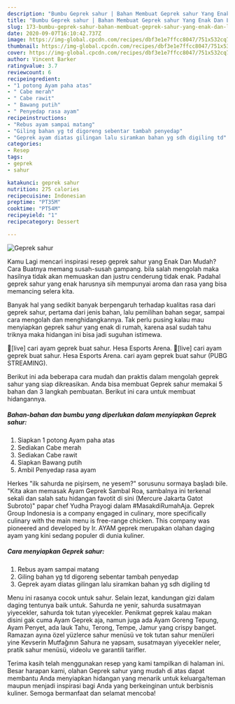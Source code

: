 ```yaml
---
description: "Bumbu Geprek sahur | Bahan Membuat Geprek sahur Yang Enak Dan Lezat"
title: "Bumbu Geprek sahur | Bahan Membuat Geprek sahur Yang Enak Dan Lezat"
slug: 173-bumbu-geprek-sahur-bahan-membuat-geprek-sahur-yang-enak-dan-lezat
date: 2020-09-07T16:10:42.737Z
image: https://img-global.cpcdn.com/recipes/dbf3e1e7ffcc8047/751x532cq70/geprek-sahur-foto-resep-utama.jpg
thumbnail: https://img-global.cpcdn.com/recipes/dbf3e1e7ffcc8047/751x532cq70/geprek-sahur-foto-resep-utama.jpg
cover: https://img-global.cpcdn.com/recipes/dbf3e1e7ffcc8047/751x532cq70/geprek-sahur-foto-resep-utama.jpg
author: Vincent Barker
ratingvalue: 3.7
reviewcount: 6
recipeingredient:
- "1 potong Ayam paha atas"
- " Cabe merah"
- " Cabe rawit"
- " Bawang putih"
- " Penyedap rasa ayam"
recipeinstructions:
- "Rebus ayam sampai matang"
- "Giling bahan yg td digoreng sebentar tambah penyedap"
- "Geprek ayam diatas gilingan lalu siramkan bahan yg sdh digiling td"
categories:
- Resep
tags:
- geprek
- sahur

katakunci: geprek sahur 
nutrition: 275 calories
recipecuisine: Indonesian
preptime: "PT35M"
cooktime: "PT54M"
recipeyield: "1"
recipecategory: Dessert

---
```



![Geprek sahur](https://img-global.cpcdn.com/recipes/dbf3e1e7ffcc8047/751x532cq70/geprek-sahur-foto-resep-utama.jpg)

Kamu Lagi mencari inspirasi resep geprek sahur yang Enak Dan Mudah? Cara Buatnya memang susah-susah gampang. bila salah mengolah maka hasilnya tidak akan memuaskan dan justru cenderung tidak enak. Padahal geprek sahur yang enak harusnya sih mempunyai aroma dan rasa yang bisa memancing selera kita.

Banyak hal yang sedikit banyak berpengaruh terhadap kualitas rasa dari geprek sahur, pertama dari jenis bahan, lalu pemilihan bahan segar, sampai cara mengolah dan menghidangkannya. Tak perlu pusing kalau mau menyiapkan geprek sahur yang enak di rumah, karena asal sudah tahu triknya maka hidangan ini bisa jadi suguhan istimewa.

🔴[live] cari ayam geprek buat sahur. Hesa Esports Arena. 🔴[live] cari ayam geprek buat sahur. Hesa Esports Arena. cari ayam geprek buat sahur (PUBG STREAMING).


Berikut ini ada beberapa cara mudah dan praktis dalam mengolah geprek sahur yang siap dikreasikan. Anda bisa membuat Geprek sahur memakai 5 bahan dan 3 langkah pembuatan. Berikut ini cara untuk membuat hidangannya.

<!--inarticleads1-->

##### Bahan-bahan dan bumbu yang diperlukan dalam menyiapkan Geprek sahur:

1. Siapkan 1 potong Ayam paha atas
1. Sediakan  Cabe merah
1. Sediakan  Cabe rawit
1. Siapkan  Bawang putih
1. Ambil  Penyedap rasa ayam


Herkes &#34;ilk sahurda ne pişirsem, ne yesem?&#34; sorusunu sormaya başladı bile. &#34;Kita akan memasak Ayam Geprek Sambal Roa, sambalnya ini terkenal sekali dan salah satu hidangan favotit di sini (Mercure Jakarta Gatot Subroto)&#34; papar chef Yudha Prayogi dalam #MasakdiRumahAja. Geprek Group Indonesia is a company engaged in culinary, more specifically culinary with the main menu is free-range chicken. This company was pioneered and developed by Ir. AYAM geprek merupakan olahan daging ayam yang kini sedang populer di dunia kuliner. 

<!--inarticleads2-->

##### Cara menyiapkan Geprek sahur:

1. Rebus ayam sampai matang
1. Giling bahan yg td digoreng sebentar tambah penyedap
1. Geprek ayam diatas gilingan lalu siramkan bahan yg sdh digiling td


Menu ini rasanya cocok untuk sahur. Selain lezat, kandungan gizi dalam daging tentunya baik untuk. Sahurda ne yenir, sahurda susatmayan yiyecekler, sahurda tok tutan yiyecekler. Penikmat geprek kalau makan disini gak cuma Ayam Geprek aja, namun juga ada Ayam Goreng Tepung, Ayam Penyet, ada lauk Tahu, Terong, Tempe, Jamur yang crispy banget. Ramazan ayına özel yüzlerce sahur menüsü ve tok tutan sahur menüleri yine Kevserin Mutfağının Sahura ne yapsam, susatmayan yiyecekler neler, pratik sahur menüsü, videolu ve garantili tarifler. 

Terima kasih telah menggunakan resep yang kami tampilkan di halaman ini. Besar harapan kami, olahan Geprek sahur yang mudah di atas dapat membantu Anda menyiapkan hidangan yang menarik untuk keluarga/teman maupun menjadi inspirasi bagi Anda yang berkeinginan untuk berbisnis kuliner. Semoga bermanfaat dan selamat mencoba!
